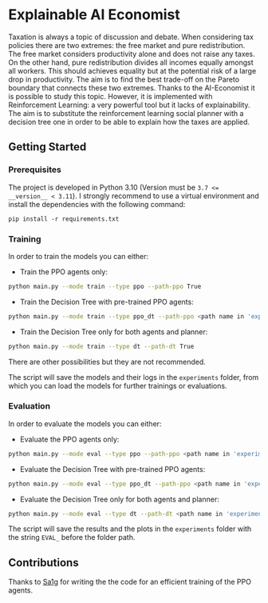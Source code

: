 # Explainable AI Economist

Taxation is always a topic of discussion and debate. When considering tax policies there are two extremes: the free market and pure redistribution. The free market considers productivity alone and does not raise any taxes. On the other hand, pure redistribution divides all incomes equally amongst all workers. This should achieves equality but at the potential risk of a large drop in productivity. The aim is to find the best trade-off on the Pareto boundary that connects these two extremes. Thanks to the AI-Economist it is possible to study this topic. However, it is implemented with Reinforcement Learning: a very powerful tool but it lacks of explainability. The aim is to substitute the reinforcement learning social planner with a decision tree one in order to be able to explain how the taxes are applied.

## Getting Started

### Prerequisites

The project is developed in Python 3.10 (Version must be `3.7 <= __version__ < 3.11`). I strongly recommend to use a virtual environment and install the dependencies with the following command:

```
pip install -r requirements.txt
```

### Training

In order to train the models you can either:

- Train the PPO agents only: 
```bash
python main.py --mode train --type ppo --path-ppo True
```
- Train the Decision Tree with pre-trained PPO agents: 
```bash
python main.py --mode train --type ppo_dt --path-ppo <path name in 'experiments' to the PPO agents> --path-dt True
```
- Train the Decision Tree only for both agents and planner: 
```bash
python main.py --mode train --type dt --path-dt True
```
  
There are other possibilities but they are not recommended. 

The script will save the models and their logs in the `experiments` folder, from which you can load the models for further trainings or evaluations.

### Evaluation

In order to evaluate the models you can either:

- Evaluate the PPO agents only: 
```bash
python main.py --mode eval --type ppo --path-ppo <path name in 'experiments' to the PPO agents>
```

- Evaluate the Decision Tree with pre-trained PPO agents: 
```bash
python main.py --mode eval --type ppo_dt --path-ppo <path name in 'experiments' to the PPO agents> --path-dt <path name in 'experiments' to the Decision Tree>
```

- Evaluate the Decision Tree only for both agents and planner: 
```bash
python main.py --mode eval --type dt --path-dt <path name in 'experiments' to the Decision Tree>
```

The script will save the results and the plots in the `experiments` folder with the string `EVAL_` before the folder path.

## Contributions

Thanks to [Sa1g](https://github.com/sa1g) for writing the the code for an efficient training of the PPO agents.